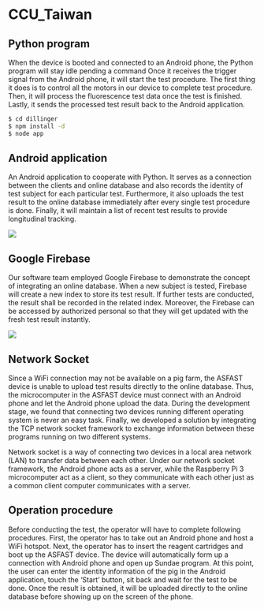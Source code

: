 # CCU_Taiwan
## Python program
When the device is booted and connected to an Android phone, the Python program will stay idle pending a command Once it receives the trigger signal from the Android phone, it will start the test procedure. The first thing it does is to control all the motors in our device to complete test procedure. Then, it will process the fluorescence test data once the test is finished. Lastly, it sends the processed test result back to the Android application.



```sh
$ cd dillinger
$ npm install -d
$ node app
```

## Android application

 An Android application to cooperate with Python. It serves as a connection between the clients and online database and also records the identity of test subject for each particular test. Furthermore, it also uploads the test result to the online database immediately after every single test procedure is done. Finally, it will maintain a list of recent test results to provide longitudinal tracking.

![](https://github.com/igemsoftware2019/CCU_Taiwan/blob/master/androidapp2.png)
 
 ## Google Firebase
 
 Our software team employed Google Firebase to demonstrate the concept of integrating an online database. When a new subject is tested, Firebase will create a new index to store its test result. If further tests are conducted, the result shall be recorded in the related index. Moreover, the Firebase can be accessed by authorized personal so that they will get updated with the fresh test result instantly.
 
![](https://github.com/igemsoftware2019/CCU_Taiwan/blob/master/Firebase3.png)
 
 ## Network Socket
 
 Since a WiFi connection may not be available on a pig farm, the ASFAST device is unable to upload test results directly to the online database. Thus, the microcomputer in the ASFAST device must connect with an Android phone and let the Android phone upload the data. During the development stage, we found that connecting two devices running different operating system is never an easy task. Finally, we developed a solution by integrating the TCP network socket framework to exchange information between these programs running on two different systems.

Network socket is a way of connecting two devices in a local area network (LAN) to transfer data between each other. Under our network socket framework, the Android phone acts as a server, while the Raspberry Pi 3 microcomputer act as a client, so they communicate with each other just as a common client computer communicates with a server.

## Operation procedure

Before conducting the test, the operator will have to complete following procedures. First, the operator has to take out an Android phone and host a WiFi hotspot. Next, the operator has to insert the reagent cartridges and boot up the ASFAST device. The device will automatically form up a connection with Android phone and open up Sundae program. At this point, the user can enter the identity information of the pig in the Android application, touch the ‘Start’ button, sit back and wait for the test to be done. Once the result is obtained, it will be uploaded directly to the online database before showing up on the screen of the phone.
